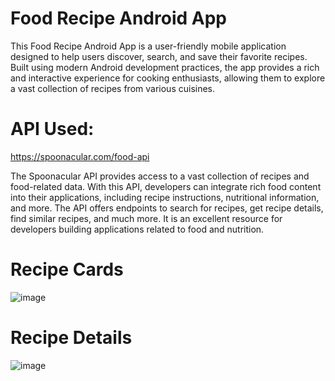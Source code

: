 Food Recipe Android App
============
This Food Recipe Android App is a user-friendly mobile application designed to help users discover, search, and save their favorite recipes. Built using modern Android development practices, 
the app provides a rich and interactive experience for cooking enthusiasts, allowing them to explore a vast collection of recipes from various cuisines.



API Used:  
==============

https://spoonacular.com/food-api


The Spoonacular API provides access to a vast collection of recipes and food-related data. With this API, developers can integrate rich food content into their applications, including recipe instructions, nutritional information, and more.
The API offers endpoints to search for recipes, get recipe details, find similar recipes, and much more. It is an excellent resource for developers building applications related to food and nutrition.


Recipe Cards
=============

![image](https://github.com/user-attachments/assets/ea7b7e6c-636a-40c2-a4c8-a16b50dfb290)



Recipe Details
=============

![image](https://github.com/user-attachments/assets/6fa17ac3-1451-4a90-a6b2-4e65bfedbe50)


